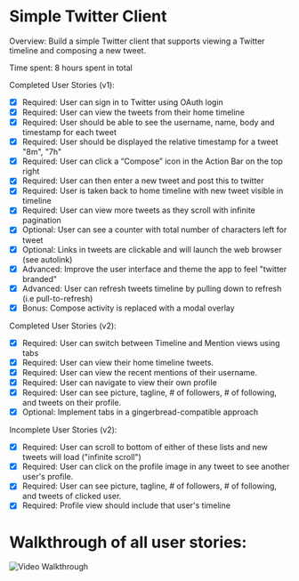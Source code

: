 # Simple Twitter Client

Overview: Build a simple Twitter client that supports viewing a Twitter timeline and composing a new tweet.

Time spent: 8 hours spent in total

Completed User Stories (v1):

* [x] Required: User can sign in to Twitter using OAuth login
* [x] Required: User can view the tweets from their home timeline
* [x] Required: User should be able to see the username, name, body and timestamp for each tweet
* [x] Required: User should be displayed the relative timestamp for a tweet "8m", "7h"
* [x] Required: User can click a “Compose” icon in the Action Bar on the top right
* [x] Required: User can then enter a new tweet and post this to twitter
* [x] Required: User is taken back to home timeline with new tweet visible in timeline
* [x] Required: User can view more tweets as they scroll with infinite pagination
* [x] Optional: User can see a counter with total number of characters left for tweet
* [x] Optional: Links in tweets are clickable and will launch the web browser (see autolink)
* [x] Advanced: Improve the user interface and theme the app to feel "twitter branded"
* [x] Advanced: User can refresh tweets timeline by pulling down to refresh (i.e pull-to-refresh)
* [x] Bonus: Compose activity is replaced with a modal overlay

Completed User Stories (v2):

* [x] Required: User can switch between Timeline and Mention views using tabs
* [x] Required: User can view their home timeline tweets.
* [x] Required: User can view the recent mentions of their username.
* [x] Required: User can navigate to view their own profile
* [x] Required: User can see picture, tagline, # of followers, # of following, and tweets on their profile.
* [x] Optional: Implement tabs in a gingerbread-compatible approach

Incomplete User Stories (v2):

* [x] Required: User can scroll to bottom of either of these lists and new tweets will load ("infinite scroll")
* [x] Required: User can click on the profile image in any tweet to see another user's profile.
* [x] Required: User can see picture, tagline, # of followers, # of following, and tweets of clicked user.
* [x] Required: Profile view should include that user's timeline

# Walkthrough of all user stories:

![Video Walkthrough](twitterDemo.gif)
